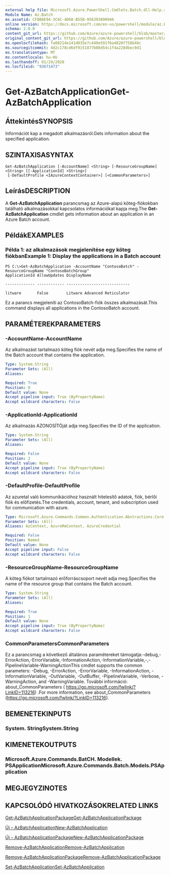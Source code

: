 ```yaml
---
external help file: Microsoft.Azure.PowerShell.Cmdlets.Batch.dll-Help.xml
Module Name: Az.Batch
ms.assetid: CF8B8E94-3C6C-4D68-B55B-956393890946
online version: https://docs.microsoft.com/en-us/powershell/module/az.batch/get-azbatchapplication
schema: 2.0.0
content_git_url: https://github.com/Azure/azure-powershell/blob/master/src/Batch/Batch/help/Get-AzBatchApplication.md
original_content_git_url: https://github.com/Azure/azure-powershell/blob/master/src/Batch/Batch/help/Get-AzBatchApplication.md
ms.openlocfilehash: fa08214e141d035e7c449e591f6a4820f758b48c
ms.sourcegitcommit: 4d2c178cd6df9151877b08d54c1f4a228dbec9d1
ms.translationtype: MT
ms.contentlocale: hu-HU
ms.lasthandoff: 01/29/2020
ms.locfileid: "93671473"
---
```

# <span data-ttu-id="ea023-101">Get-AzBatchApplication</span><span class="sxs-lookup"><span data-stu-id="ea023-101">Get-AzBatchApplication</span></span>

## <span data-ttu-id="ea023-102">Áttekintés</span><span class="sxs-lookup"><span data-stu-id="ea023-102">SYNOPSIS</span></span>
<span data-ttu-id="ea023-103">Információt kap a megadott alkalmazásról.</span><span class="sxs-lookup"><span data-stu-id="ea023-103">Gets information about the specified application.</span></span>

## <span data-ttu-id="ea023-104">SZINTAXISA</span><span class="sxs-lookup"><span data-stu-id="ea023-104">SYNTAX</span></span>

```
Get-AzBatchApplication [-AccountName] <String> [-ResourceGroupName] <String> [[-ApplicationId] <String>]
 [-DefaultProfile <IAzureContextContainer>] [<CommonParameters>]
```

## <span data-ttu-id="ea023-105">Leírás</span><span class="sxs-lookup"><span data-stu-id="ea023-105">DESCRIPTION</span></span>
<span data-ttu-id="ea023-106">A **Get-AzBatchApplication** parancsmag az Azure-alapú köteg-fiókokban található alkalmazásokkal kapcsolatos információkat kapja meg.</span><span class="sxs-lookup"><span data-stu-id="ea023-106">The **Get-AzBatchApplication** cmdlet gets information about an application in an Azure Batch account.</span></span>

## <span data-ttu-id="ea023-107">Példák</span><span class="sxs-lookup"><span data-stu-id="ea023-107">EXAMPLES</span></span>

### <span data-ttu-id="ea023-108">Példa 1: az alkalmazások megjelenítése egy köteg fiókban</span><span class="sxs-lookup"><span data-stu-id="ea023-108">Example 1: Display the applications in a Batch account</span></span>
```
PS C:\>Get-AzBatchApplication -AccountName "ContosoBatch" -ResourceGroupName "ContosoBatchGroup"
ApplicationId AllowUpdates DisplayName

------------- ------------ ----------------------------

litware       False        Litware Advanced Reticulator
```

<span data-ttu-id="ea023-109">Ez a parancs megjeleníti az ContosoBatch-fiók összes alkalmazását.</span><span class="sxs-lookup"><span data-stu-id="ea023-109">This command displays all applications in the ContosoBatch account.</span></span>

## <span data-ttu-id="ea023-110">PARAMÉTEREK</span><span class="sxs-lookup"><span data-stu-id="ea023-110">PARAMETERS</span></span>

### <span data-ttu-id="ea023-111">-AccountName</span><span class="sxs-lookup"><span data-stu-id="ea023-111">-AccountName</span></span>
<span data-ttu-id="ea023-112">Az alkalmazást tartalmazó köteg fiók nevét adja meg.</span><span class="sxs-lookup"><span data-stu-id="ea023-112">Specifies the name of the Batch account that contains the application.</span></span>

```yaml
Type: System.String
Parameter Sets: (All)
Aliases:

Required: True
Position: 0
Default value: None
Accept pipeline input: True (ByPropertyName)
Accept wildcard characters: False
```

### <span data-ttu-id="ea023-113">-ApplicationId</span><span class="sxs-lookup"><span data-stu-id="ea023-113">-ApplicationId</span></span>
<span data-ttu-id="ea023-114">Az alkalmazás AZONOSÍTÓját adja meg.</span><span class="sxs-lookup"><span data-stu-id="ea023-114">Specifies the ID of the application.</span></span>

```yaml
Type: System.String
Parameter Sets: (All)
Aliases:

Required: False
Position: 2
Default value: None
Accept pipeline input: True (ByPropertyName)
Accept wildcard characters: False
```

### <span data-ttu-id="ea023-115">-DefaultProfile</span><span class="sxs-lookup"><span data-stu-id="ea023-115">-DefaultProfile</span></span>
<span data-ttu-id="ea023-116">Az azuretal való kommunikációhoz használt hitelesítő adatok, fiók, bérlői fiók és előfizetés.</span><span class="sxs-lookup"><span data-stu-id="ea023-116">The credentials, account, tenant, and subscription used for communication with azure.</span></span>

```yaml
Type: Microsoft.Azure.Commands.Common.Authentication.Abstractions.Core.IAzureContextContainer
Parameter Sets: (All)
Aliases: AzContext, AzureRmContext, AzureCredential

Required: False
Position: Named
Default value: None
Accept pipeline input: False
Accept wildcard characters: False
```

### <span data-ttu-id="ea023-117">-ResourceGroupName</span><span class="sxs-lookup"><span data-stu-id="ea023-117">-ResourceGroupName</span></span>
<span data-ttu-id="ea023-118">A köteg fiókot tartalmazó erőforráscsoport nevét adja meg.</span><span class="sxs-lookup"><span data-stu-id="ea023-118">Specifies the name of the resource group that contains the Batch account.</span></span>

```yaml
Type: System.String
Parameter Sets: (All)
Aliases:

Required: True
Position: 1
Default value: None
Accept pipeline input: True (ByPropertyName)
Accept wildcard characters: False
```

### <span data-ttu-id="ea023-119">CommonParameters</span><span class="sxs-lookup"><span data-stu-id="ea023-119">CommonParameters</span></span>
<span data-ttu-id="ea023-120">Ez a parancsmag a következő általános paramétereket támogatja:-debug,-ErrorAction,-ErrorVariable,-InformationAction,-InformationVariable,-,-PipelineVariable-WarningAction</span><span class="sxs-lookup"><span data-stu-id="ea023-120">This cmdlet supports the common parameters: -Debug, -ErrorAction, -ErrorVariable, -InformationAction, -InformationVariable, -OutVariable, -OutBuffer, -PipelineVariable, -Verbose, -WarningAction, and -WarningVariable.</span></span> <span data-ttu-id="ea023-121">További információ: about_CommonParameters ( https://go.microsoft.com/fwlink/?LinkID=113216) .</span><span class="sxs-lookup"><span data-stu-id="ea023-121">For more information, see about_CommonParameters (https://go.microsoft.com/fwlink/?LinkID=113216).</span></span>

## <span data-ttu-id="ea023-122">BEMENETEK</span><span class="sxs-lookup"><span data-stu-id="ea023-122">INPUTS</span></span>

### <span data-ttu-id="ea023-123">System. String</span><span class="sxs-lookup"><span data-stu-id="ea023-123">System.String</span></span>

## <span data-ttu-id="ea023-124">KIMENETEK</span><span class="sxs-lookup"><span data-stu-id="ea023-124">OUTPUTS</span></span>

### <span data-ttu-id="ea023-125">Microsoft.Azure.Commands.BatCH. Modellek. PSApplication</span><span class="sxs-lookup"><span data-stu-id="ea023-125">Microsoft.Azure.Commands.Batch.Models.PSApplication</span></span>

## <span data-ttu-id="ea023-126">MEGJEGYZI</span><span class="sxs-lookup"><span data-stu-id="ea023-126">NOTES</span></span>

## <span data-ttu-id="ea023-127">KAPCSOLÓDÓ HIVATKOZÁSOK</span><span class="sxs-lookup"><span data-stu-id="ea023-127">RELATED LINKS</span></span>

[<span data-ttu-id="ea023-128">Get-AzBatchApplicationPackage</span><span class="sxs-lookup"><span data-stu-id="ea023-128">Get-AzBatchApplicationPackage</span></span>](./Get-AzBatchApplicationPackage.md)

[<span data-ttu-id="ea023-129">Új – AzBatchApplication</span><span class="sxs-lookup"><span data-stu-id="ea023-129">New-AzBatchApplication</span></span>](./New-AzBatchApplication.md)

[<span data-ttu-id="ea023-130">Új – AzBatchApplicationPackage</span><span class="sxs-lookup"><span data-stu-id="ea023-130">New-AzBatchApplicationPackage</span></span>](./New-AzBatchApplicationPackage.md)

[<span data-ttu-id="ea023-131">Remove-AzBatchApplication</span><span class="sxs-lookup"><span data-stu-id="ea023-131">Remove-AzBatchApplication</span></span>](./Remove-AzBatchApplication.md)

[<span data-ttu-id="ea023-132">Remove-AzBatchApplicationPackage</span><span class="sxs-lookup"><span data-stu-id="ea023-132">Remove-AzBatchApplicationPackage</span></span>](./Remove-AzBatchApplicationPackage.md)

[<span data-ttu-id="ea023-133">Set-AzBatchApplication</span><span class="sxs-lookup"><span data-stu-id="ea023-133">Set-AzBatchApplication</span></span>](./Set-AzBatchApplication.md)


